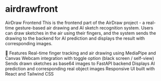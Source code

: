 # airdrawfront
AirDraw Frontend
This is the frontend part of the AirDraw project - a real-time gesture-based air drawing and AI sketch recognition system. Users can draw sketches in the air using their fingers, and the system sends the drawing to the backend for AI prediction and displays the result with corresponding images.

🚀 Features
    Real-time finger tracking and air drawing using MediaPipe and Canvas
    Webcam integration with toggle option (black screen / self-view)
    Sends drawn sketches as base64 images to FastAPI backend
    Displays AI prediction and corresponding real object images
    Responsive UI built with React and Tailwind CSS